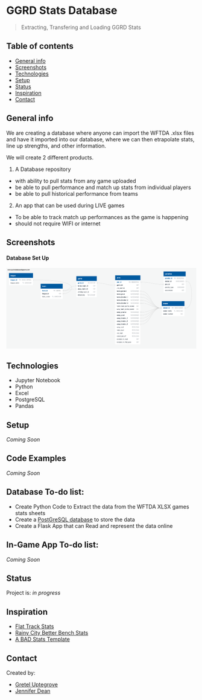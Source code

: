 # GGRD Stats Database
> Extracting, Transfering and Loading GGRD Stats

## Table of contents
* [General info](#general-info)
* [Screenshots](#screenshots)
* [Technologies](#technologies)
* [Setup](#setup)
* [Status](#status)
* [Inspiration](#inspiration)
* [Contact](#contact)

## General info
We are creating a database where anyone can import the WFTDA .xlsx files and have it imported into our database, where we can then etrapolate stats, line up strengths, and other information.

We will create 2 different products.

1. A Database repository
  * with ability to pull stats from any game uploaded
  * be able to pull performance and match up stats from individual players
  * be able to pull historical performance from teams
2. An app that can be used during LIVE games
  * To be able to track match up performances as the game is happening
  * should not require WIFI or internet

## Screenshots
#### Database Set Up
![PostGreSQL database](https://github.com/Jen-Dean/GGRD_DataBase/blob/main/Database_SetUp/QuickDBD-Free%20Diagram.png)

## Technologies
* Jupyter Notebook
* Python
* Excel
* PostgreSQL
* Pandas

## Setup
_Coming Soon_

## Code Examples
_Coming Soon_

## Database To-do list:
* Create Python Code to Extract the data from the WFTDA XLSX games stats sheets
* Create a [PostGreSQL database](https://github.com/Jen-Dean/GGRD_DataBase/blob/main/Database_SetUp/QuickDBD-Free%20Diagram.png) to store the data
* Create a Flask App that can Read and represent the data online

## In-Game App To-do list:
_Coming Soon_

## Status
Project is: _in progress_

## Inspiration
- [Flat Track Stats](http://flattrackstats.com/)
- [Rainy City Better Bench Stats](https://rainycityrollerderby.com/2018/04/get-better-bench-stats-our-new-tool/)
- [A BAD Stats Template](https://kweerious.com/derby/stats.html)

## Contact
Created by:
* [Gretel Uptegrove](https://github.com/gretelup)
* [Jennifer Dean](https://github.com/Jen-Dean)

